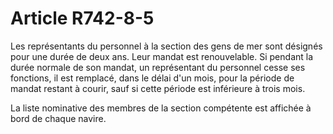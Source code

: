 # Article R742-8-5

Les représentants du personnel à la section des gens de mer sont désignés pour une durée de deux ans. Leur mandat est renouvelable. Si pendant la durée normale de son mandat, un représentant du personnel cesse ses fonctions, il est remplacé, dans le délai d'un mois, pour la période de mandat restant à courir, sauf si cette période est inférieure à trois mois.

La liste nominative des membres de la section compétente est affichée à bord de chaque navire.